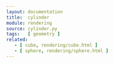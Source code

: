 ```yaml
---
layout: documentation
title:  cylinder
module: rendering
source: cylinder.py
tags:   [ geometry ]
related:
   - [ cube, rendering/cube.html ]
   - [ sphere, rendering/sphere.html ]
---
```

